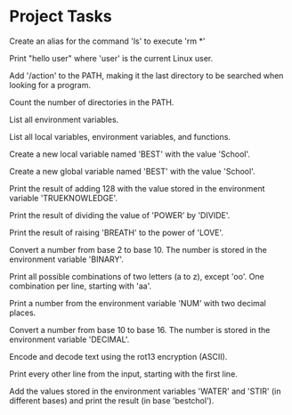 # Project Tasks

 Create an alias for the command 'ls' to execute 'rm *'

 Print "hello user" where 'user' is the current Linux user.

 Add '/action' to the PATH, making it the last directory to be searched when looking for a program.

 Count the number of directories in the PATH.

 List all environment variables.

 List all local variables, environment variables, and functions.

 Create a new local variable named 'BEST' with the value 'School'.

 Create a new global variable named 'BEST' with the value 'School'.

 Print the result of adding 128 with the value stored in the environment variable 'TRUEKNOWLEDGE'.

 Print the result of dividing the value of 'POWER' by 'DIVIDE'.

 Print the result of raising 'BREATH' to the power of 'LOVE'.

 Convert a number from base 2 to base 10. The number is stored in the environment variable 'BINARY'.

 Print all possible combinations of two letters (a to z), except 'oo'. One combination per line, starting with 'aa'.

 Print a number from the environment variable 'NUM' with two decimal places.

 Convert a number from base 10 to base 16. The number is stored in the environment variable 'DECIMAL'.

 Encode and decode text using the rot13 encryption (ASCII).

 Print every other line from the input, starting with the first line.

 Add the values stored in the environment variables 'WATER' and 'STIR' (in different bases) and print the result (in base 'bestchol').

